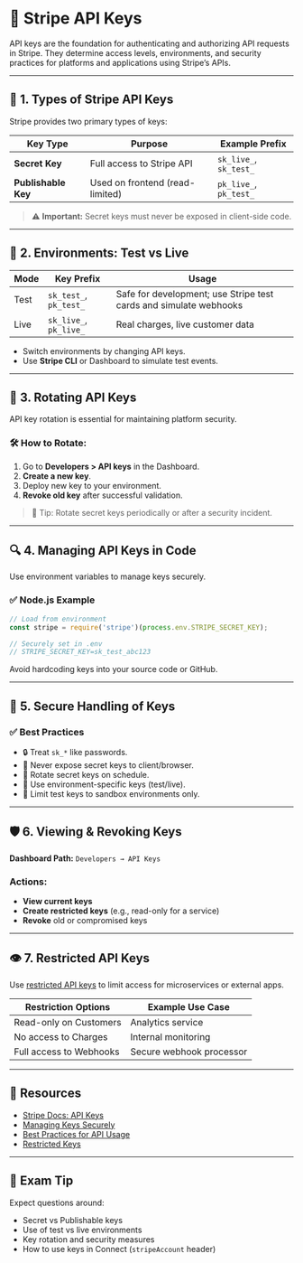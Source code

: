 # 🔐 Stripe API Keys

API keys are the foundation for authenticating and authorizing API requests in Stripe. They determine access levels, environments, and security practices for platforms and applications using Stripe’s APIs.

---

## 🧾 1. Types of Stripe API Keys

Stripe provides two primary types of keys:

| Key Type         | Purpose                        | Example Prefix   |
|------------------|--------------------------------|------------------|
| **Secret Key**   | Full access to Stripe API      | `sk_live_`, `sk_test_` |
| **Publishable Key** | Used on frontend (read-limited) | `pk_live_`, `pk_test_` |

> ⚠️ **Important:** Secret keys must never be exposed in client-side code.

---

## 🧪 2. Environments: Test vs Live

| Mode  | Key Prefix     | Usage                           |
|-------|----------------|----------------------------------|
| Test  | `sk_test_`, `pk_test_` | Safe for development; use Stripe test cards and simulate webhooks |
| Live  | `sk_live_`, `pk_live_` | Real charges, live customer data |

- Switch environments by changing API keys.
- Use **Stripe CLI** or Dashboard to simulate test events.

---

## 🔁 3. Rotating API Keys

API key rotation is essential for maintaining platform security.

### 🛠 How to Rotate:
1. Go to **Developers > API keys** in the Dashboard.
2. **Create a new key**.
3. Deploy new key to your environment.
4. **Revoke old key** after successful validation.

> 🎯 Tip: Rotate secret keys periodically or after a security incident.

---

## 🔍 4. Managing API Keys in Code

Use environment variables to manage keys securely.

### ✅ Node.js Example

```js
// Load from environment
const stripe = require('stripe')(process.env.STRIPE_SECRET_KEY);

// Securely set in .env
// STRIPE_SECRET_KEY=sk_test_abc123
````

Avoid hardcoding keys into your source code or GitHub.

---

## 🔐 5. Secure Handling of Keys

### ✅ Best Practices

* 🔒 Treat `sk_*` like passwords.
* 🔏 Never expose secret keys to client/browser.
* 🔄 Rotate secret keys on schedule.
* 🔐 Use environment-specific keys (test/live).
* 🧪 Limit test keys to sandbox environments only.

---

## 🛡 6. Viewing & Revoking Keys

**Dashboard Path:**
`Developers → API Keys`

### Actions:

* **View current keys**
* **Create restricted keys** (e.g., read-only for a service)
* **Revoke** old or compromised keys

---

## 👁️ 7. Restricted API Keys

Use [restricted API keys](https://stripe.com/docs/keys#restricted-keys) to limit access for microservices or external apps.

| Restriction Options     | Example Use Case         |
| ----------------------- | ------------------------ |
| Read-only on Customers  | Analytics service        |
| No access to Charges    | Internal monitoring      |
| Full access to Webhooks | Secure webhook processor |

---

## 🔗 Resources

* [Stripe Docs: API Keys](https://stripe.com/docs/keys)
* [Managing Keys Securely](https://stripe.com/docs/security/guide#api-keys)
* [Best Practices for API Usage](https://stripe.com/docs/best-practices)
* [Restricted Keys](https://stripe.com/docs/keys#restricted-keys)

---

## 🧠 Exam Tip

Expect questions around:

* Secret vs Publishable keys
* Use of test vs live environments
* Key rotation and security measures
* How to use keys in Connect (`stripeAccount` header)
